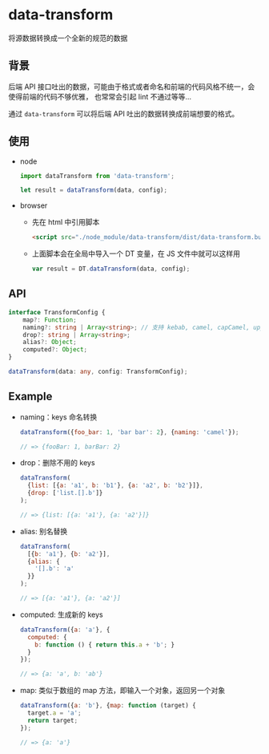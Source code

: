 # data-transform

将源数据转换成一个全新的规范的数据


## 背景

后端 API 接口吐出的数据，可能由于格式或者命名和前端的代码风格不统一，会使得前端的代码不够优雅，
也常常会引起 lint 不通过等等...

通过 `data-transform` 可以将后端 API 吐出的数据转换成前端想要的格式。


## 使用

* node

  ```js
  import dataTransform from 'data-transform';

  let result = dataTransform(data, config);
  ```

* browser

  - 先在 html 中引用脚本

    ```html
    <script src="./node_module/data-transform/dist/data-transform.bundle.min.js"></script>
    ```
  - 上面脚本会在全局中导入一个 DT 变量，在 JS 文件中就可以这样用

    ```js
    var result = DT.dataTransform(data, config);
    ```

## API

```typescript
interface TransformConfig {
    map?: Function;
    naming?: string | Array<string>; // 支持 kebab, camel, capCamel, upper, snake
    drop?: string | Array<string>;
    alias?: Object;
    computed?: Object;
}

dataTransform(data: any, config: TransformConfig);
```

## Example

* naming：keys 命名转换

  ```js
  dataTransform({foo_bar: 1, 'bar bar': 2}, {naming: 'camel'});

  // => {fooBar: 1, barBar: 2}
  ```

* drop：删除不用的 keys

  ```js
  dataTransform(
    {list: [{a: 'a1', b: 'b1'}, {a: 'a2', b: 'b2'}]},
    {drop: ['list.[].b']}
  );

  // => {list: [{a: 'a1'}, {a: 'a2'}]}
  ```

* alias: 别名替换

  ```js
  dataTransform(
    [{b: 'a1'}, {b: 'a2'}],
    {alias: {
      '[].b': 'a'
    }}
  );

  // => [{a: 'a1'}, {a: 'a2'}]
  ```

* computed: 生成新的 keys

  ```js
  dataTransform({a: 'a'}, {
    computed: {
      b: function () { return this.a + 'b'; }
    }
  });

  // => {a: 'a', b: 'ab'}
  ```

* map: 类似于数组的 map 方法，即输入一个对象，返回另一个对象

  ```js
  dataTransform({a: 'b'}, {map: function (target) {
    target.a = 'a';
    return target;
  });

  // => {a: 'a'}
  ```
